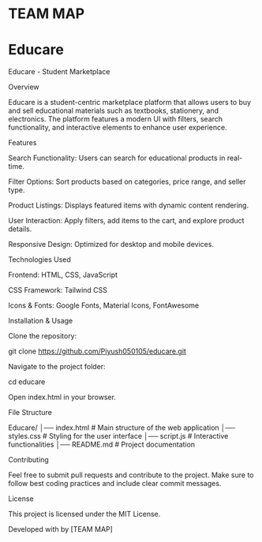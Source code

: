 # TEAM MAP
# Educare
Educare - Student Marketplace

Overview

Educare is a student-centric marketplace platform that allows users to buy and sell educational materials such as textbooks, stationery, and electronics. The platform features a modern UI with filters, search functionality, and interactive elements to enhance user experience.

Features

Search Functionality: Users can search for educational products in real-time.

Filter Options: Sort products based on categories, price range, and seller type.

Product Listings: Displays featured items with dynamic content rendering.

User Interaction: Apply filters, add items to the cart, and explore product details.

Responsive Design: Optimized for desktop and mobile devices.

Technologies Used

Frontend: HTML, CSS, JavaScript

CSS Framework: Tailwind CSS

Icons & Fonts: Google Fonts, Material Icons, FontAwesome

Installation & Usage

Clone the repository:

git clone https://github.com/Piyush050105/educare.git

Navigate to the project folder:

cd educare

Open index.html in your browser.

File Structure

Educare/
│── index.html  # Main structure of the web application
│── styles.css  # Styling for the user interface
│── script.js   # Interactive functionalities
│── README.md   # Project documentation

Contributing

Feel free to submit pull requests and contribute to the project. Make sure to follow best coding practices and include clear commit messages.

License

This project is licensed under the MIT License.

Developed with by [TEAM MAP]

